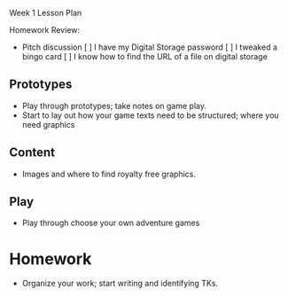 Week 1 Lesson Plan

Homework Review:
+ Pitch discussion
[ ] I have my Digital Storage password
[ ] I tweaked a bingo card
[ ] I know how to find the URL of a file on digital storage


## Prototypes
+ Play through prototypes; take notes on game play.
+ Start to lay out how your game texts need to be structured; where you need graphics

## Content
+ Images and where to find royalty free graphics. 

## Play
+ Play through choose your own adventure games


# Homework
+ Organize your work; start writing and identifying TKs. 